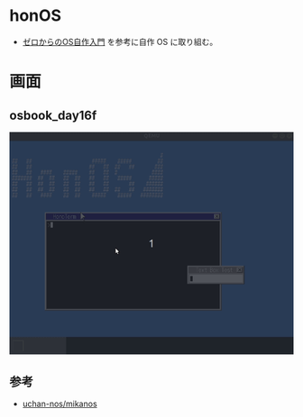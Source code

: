 # honOS

- [ゼロからのOS自作入門](https://www.amazon.co.jp/%E3%82%BC%E3%83%AD%E3%81%8B%E3%82%89%E3%81%AEOS%E8%87%AA%E4%BD%9C%E5%85%A5%E9%96%80-%E5%86%85%E7%94%B0-%E5%85%AC%E5%A4%AA/dp/4839975868) を参考に自作 OS に取り組む。

# 画面

## osbook_day16f

![osbook_day16f.gif](https://github.com/dilmnqvovpnmlib/hakiwata/blob/main/content/post/20210830/media/osbook_day16f.gif)

## 参考

- [uchan-nos/mikanos](https://github.com/uchan-nos/mikanos)
